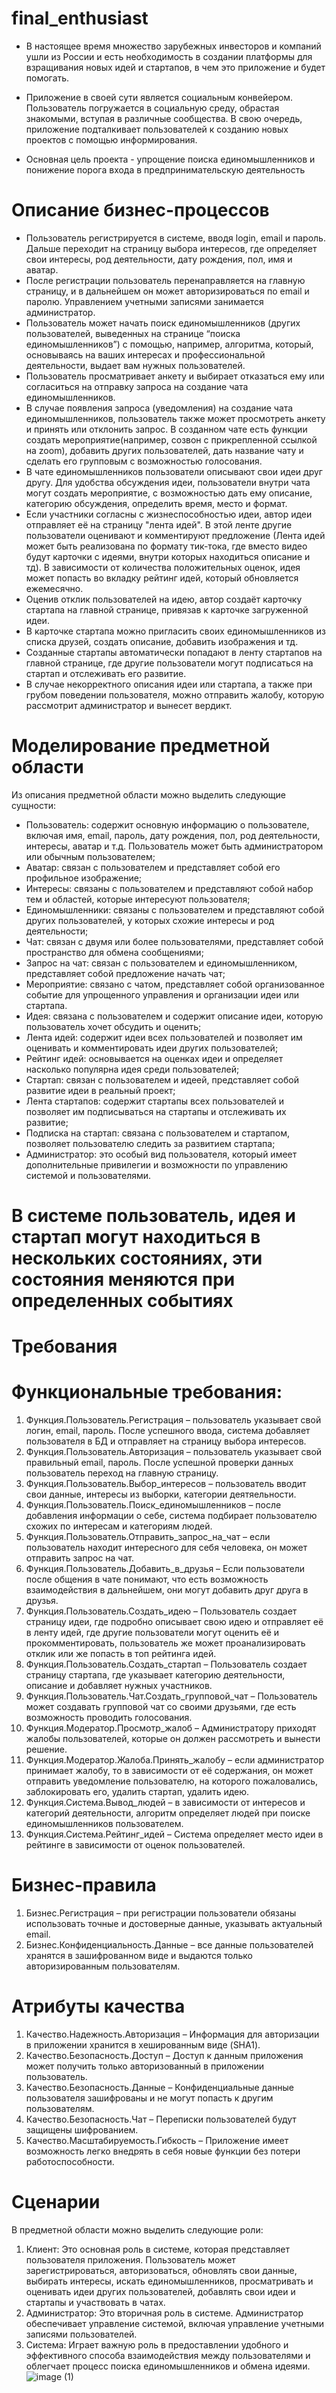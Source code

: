 # final_enthusiast

- В настоящее время множество зарубежных инвесторов и компаний ушли из России и есть необходимость в создании платформы для взращивания новых идей и стартапов, в чем это приложение и будет помогать.

- Приложение в своей сути является социальным конвейером. Пользователь погружается в социальную среду, обрастая знакомыми, вступая в различные сообщества. В свою очередь, приложение подталкивает пользователей к созданию новых проектов с помощью информирования.

- Основная цель проекта - упрощение поиска единомышленников и понижение порога входа в предпринимательскую деятельность

# Описание бизнес-процессов

- Пользователь регистрируется в системе, вводя login, email и пароль. Дальше переходит на страницу выбора интересов, где определяет свои интересы, род деятельности, дату рождения, пол, имя и аватар.
- После регистрации пользователь перенаправляется на главную страницу, и в дальнейшем он может авторизироваться по email и паролю. Управлением учетными записями занимается администратор.
- Пользователь может начать поиск единомышленников (других пользователей, выведенных на странице “поиска единомышленников”) с помощью, например,  алгоритма, который, основываясь на ваших интересах и профессиональной деятельности, выдает вам нужных пользователей.
- Пользователь просматривает анкету и выбирает отказаться ему или согласиться на отправку запроса на создание чата единомышленников.
- В случае появления запроса (уведомления) на создание чата единомышленников, пользователь также может просмотреть анкету и принять или отклонить запрос. В созданном чате есть функции создать мероприятие(например, созвон с прикрепленной ссылкой на zoom), добавить других пользователей, дать название чату и сделать его групповым с возможностью голосования.
- В чате единомышленников пользователи описывают свои идеи друг другу. Для удобства обсуждения идеи, пользователи внутри чата могут создать мероприятие, с возможностью дать ему описание, категорию обсуждения, определить время, место и формат.
- Если участники согласны с жизнеспособностью идеи, автор идеи отправляет её на страницу "лента идей". В этой ленте другие пользователи оценивают и комментируют предложение (Лента идей может быть реализована по формату тик-тока, где вместо видео будут карточки с идеями, внутри которых находиться описание и тд). В зависимости от количества положительных оценок, идея может попасть во вкладку рейтинг идей, который обновляется ежемесячно.
- Оценив отклик пользователей на идею, автор создаёт карточку стартапа на главной странице, привязав к карточке загруженной идеи.
- В карточке стартапа можно пригласить своих единомышленников из списка друзей, создать описание, добавить изображения и тд.
- Созданные стартапы автоматически попадают в ленту стартапов на главной странице, где другие пользователи могут подписаться на стартап и отслеживать его развитие.
- В случае некорректного описания идеи или стартапа, а также при грубом поведении пользователя, можно отправить жалобу, которую рассмотрит администратор и вынесет вердикт.

# Моделирование предметной области

Из описания предметной области можно выделить следующие сущности:
- Пользователь: содержит основную информацию о пользователе, включая имя, email, пароль, дату рождения, пол, род деятельности, интересы, аватар и т.д. Пользователь может быть администратором или обычным пользователем;
- Аватар: связан с пользователем и представляет собой его профильное изображение;
- Интересы: связаны с пользователем и представляют собой набор тем и областей, которые интересуют пользователя;
- Единомышленники: связаны с пользователем и представляют собой других пользователей, у которых схожие интересы и род деятельности;
- Чат: связан с двумя или более пользователями, представляет собой пространство для обмена сообщениями;
- Запрос на чат: связан с пользователем и единомышленником, представляет собой предложение начать чат;
- Мероприятие: связано с чатом, представляет собой организованное событие для упрощенного управления и организации идеи или стартапа.
- Идея: связана с пользователем и содержит описание идеи, которую пользователь хочет обсудить и оценить;
- Лента идей: содержит идеи всех пользователей и позволяет им оценивать и комментировать идеи других пользователей;
- Рейтинг идей: основывается на оценках идеи и определяет насколько популярна идея среди пользователей;
- Стартап: связан с пользователем и идеей, представляет собой развитие идеи в реальный проект;
- Лента стартапов: содержит стартапы всех пользователей и позволяет им подписываться на стартапы и отслеживать их развитие;
- Подписка на стартап: связана с пользователем и стартапом, позволяет пользователю следить за развитием стартапа;
- Администратор: это особый вид пользователя, который имеет дополнительные привилегии и возможности по управлению системой и пользователями.
# В системе пользователь, идея и стартап могут находиться в нескольких состояниях, эти состояния меняются при определенных событиях

# Требования

# Функциональные требования:
1. Функция.Пользователь.Регистрация – пользователь указывает свой логин, email, пароль. После успешного ввода, система добавляет пользователя в БД и отправляет на страницу выбора интересов.
2. Функция.Пользователь.Авторизация – пользователь указывает свой правильный email, пароль. После успешной проверки данных пользователь переход на главную страницу.
3. Функция.Пользователь.Выбор_интересов – пользователь вводит свои данные, интересы из выборки, категории деятяельности.
4. Функция.Пользователь.Поиск_единомышленников – после добавления информации о себе, система подбирает пользователю схожих по интересам и категориям людей.
5. Функция.Пользователь.Отправить_запрос_на_чат – если пользователь находит интересного для себя человека, он может отправить запрос на чат.
6. Функция.Пользователь.Добавить_в_друзья – Если пользователи после общения в чате понимают, что есть возможность взаимодействия в дальнейшем, они могут добавить друг друга в друзья.
7. Функция.Пользователь.Создать_идею – Пользователь создает страницу идеи, где подробно описывает свою идею и отправляет её в ленту идей, где другие пользователи могут оценить её и прокомментировать, пользователь же может проанализировать отклик или же попасть в топ рейтинга идей.
8. Функция.Пользователь.Создать_стартап – Пользователь создает страницу стартапа, где указывает категорию деятельности, описание и добавляет нужных участников.
9. Функция.Пользователь.Чат.Создать_групповой_чат – Пользователь может создавать групповой чат со своими друзьями, где есть возможность проводить голосования.
10. Функция.Модератор.Просмотр_жалоб – Администратору приходят жалобы пользователей, которые он должен рассмотреть и вынести решение.
11. Функция.Модератор.Жалоба.Принять_жалобу – если администратор принимает жалобу, то в зависимости от её содержания, он может отправить уведомление пользователю, на которого пожаловались, заблокировать его, удалить стартап, удалить идею.
12. Функция.Система.Вывод_людей – в зависимости от интересов и категорий деятельности, алгоритм определяет людей при поиске единомышленников пользователем.
13. Функция.Система.Рейтинг_идей – Система определяет место идеи в рейтинге в зависимости от оценок пользователей.

# Бизнес-правила
1. Бизнес.Регистрация – при регистрации пользователи обязаны использовать точные и достоверные данные, указывать актуальный email.
2. Бизнес.Конфиденциальность.Данные – все данные пользователей хранятся в зашифрованном виде и выдаются только авторизированным пользователям.

# Атрибуты качества
1. Качество.Надежность.Авторизация – Информация для авторизации в приложении хранится в хешированным виде (SHA1).
2. Качество.Безопасность.Доступ – Доступ к данным приложения может получить только авторизованный в приложении пользователь.
3. Качество.Безопасность.Данные – Конфиденциальные данные пользователя зашифрованы и не могут попасть к другим пользователям.
4. Качество.Безопасность.Чат – Переписки пользователей будут защищены шифрованием.
5. Качество.Масштабируемость.Гибкость – Приложение имеет возможность легко внедрять в себя новые функции без потери работоспособности.

# Сценарии

В предметной области можно выделить следующие роли:
1. Клиент: Это основная роль в системе, которая представляет пользователя приложения. Пользователь может зарегистрироваться, авторизоваться, обновлять свои данные, выбирать интересы, искать единомышленников, просматривать и оценивать идеи других пользователей, добавлять свои идеи и стартапы и участвовать в чатах.
2. Администратор: Это вторичная роль в системе. Администратор обеспечивает управление системой, включая управление учетными записями пользователей.
3. Система: Играет важную роль в предоставлении удобного и эффективного способа взаимодействия между пользователями и облегчает процесс поиска единомышленников и обмена идеями.
![image (1)](https://github.com/Viktor21001/final_enthusiast/assets/56749851/6b24ffd1-3678-487f-8622-fd601ab77dbd)

   
